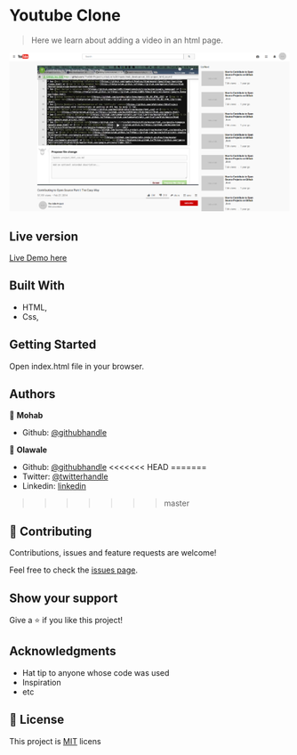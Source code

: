 # Youtube Clone

> Here we learn about adding a video in an html page.

![screenshot](./screenshot.png)

## Live version

[Live Demo here](https://rawcdn.githack.com/mohapakram/youtube-clone/1183e81d50445ae469c209d528209189e9cf5abd/index.html)

## Built With

- HTML,
- Css,

## Getting Started

Open index.html file in your browser.

## Authors

👤 **Mohab**

- Github: [@githubhandle](https://github.com/mohabakram)

👤 **Olawale**

- Github: [@githubhandle](https://github.com/OlawaleJoseph)
<<<<<<< HEAD
=======
- Twitter: [@twitterhandle](https://twitter.com/twitterhandle)
- Linkedin: [linkedin](https://linkedin.com/linkedinhandle)
>>>>>>> master

## 🤝 Contributing

Contributions, issues and feature requests are welcome!

Feel free to check the [issues page](issues/).

## Show your support

Give a ⭐️ if you like this project!

## Acknowledgments

- Hat tip to anyone whose code was used
- Inspiration
- etc

## 📝 License

This project is [MIT](lic.url) licens
